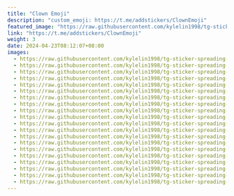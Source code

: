 ```yaml
---
title: "Clown Emoji"
description: "custom_emoji: https://t.me/addstickers/ClownEmoji"
featured_image: "https://raw.githubusercontent.com/kylelin1998/tg-sticker-spreading-worldwide-images/main/img/3977118f-c505-4ddb-b570-a9980730e391.jpg"
link: "https://t.me/addstickers/ClownEmoji"
weight: 3
date: 2024-04-23T08:12:07+08:00
images:
  - https://raw.githubusercontent.com/kylelin1998/tg-sticker-spreading-worldwide-images/main/img/3977118f-c505-4ddb-b570-a9980730e391.jpg
  - https://raw.githubusercontent.com/kylelin1998/tg-sticker-spreading-worldwide-images/main/img/b66ebd17-c34a-4632-8ed6-bc6211583321.jpg
  - https://raw.githubusercontent.com/kylelin1998/tg-sticker-spreading-worldwide-images/main/img/32dfdfd5-ccdb-46fe-a693-6d6b4a0f7405.jpg
  - https://raw.githubusercontent.com/kylelin1998/tg-sticker-spreading-worldwide-images/main/img/64bb6e76-697a-4c7a-89b7-ee9fc03760b5.jpg
  - https://raw.githubusercontent.com/kylelin1998/tg-sticker-spreading-worldwide-images/main/img/30a99b89-33e8-4614-9cbf-2806a73d11d2.jpg
  - https://raw.githubusercontent.com/kylelin1998/tg-sticker-spreading-worldwide-images/main/img/a467878d-4491-4e3e-a963-4d1fa7bd0811.jpg
  - https://raw.githubusercontent.com/kylelin1998/tg-sticker-spreading-worldwide-images/main/img/d18ecb87-1f32-4d58-aeef-3e1a30403797.jpg
  - https://raw.githubusercontent.com/kylelin1998/tg-sticker-spreading-worldwide-images/main/img/4758746e-d89e-47dd-b68e-66ee3b4dff6d.jpg
  - https://raw.githubusercontent.com/kylelin1998/tg-sticker-spreading-worldwide-images/main/img/030069b0-e7cf-4e1f-a7de-627ca10ef57e.jpg
  - https://raw.githubusercontent.com/kylelin1998/tg-sticker-spreading-worldwide-images/main/img/f5a1542f-3bcb-480e-bd87-5b2188f8f44a.jpg
  - https://raw.githubusercontent.com/kylelin1998/tg-sticker-spreading-worldwide-images/main/img/7835c7b1-b3fe-4255-91d4-2024a6a541c8.jpg
  - https://raw.githubusercontent.com/kylelin1998/tg-sticker-spreading-worldwide-images/main/img/4f56befb-a1e1-434e-9cf7-803843347b93.jpg
  - https://raw.githubusercontent.com/kylelin1998/tg-sticker-spreading-worldwide-images/main/img/8f82bb3b-ac39-4890-aba0-d2b4c1f6943f.jpg
  - https://raw.githubusercontent.com/kylelin1998/tg-sticker-spreading-worldwide-images/main/img/02bd5619-0b11-477e-a209-d1f19939faa9.jpg
  - https://raw.githubusercontent.com/kylelin1998/tg-sticker-spreading-worldwide-images/main/img/ac45ad6f-39c2-4ae3-9b25-dca65f091d9c.jpg
  - https://raw.githubusercontent.com/kylelin1998/tg-sticker-spreading-worldwide-images/main/img/e40ba462-57fb-4227-b362-7cf20dd5c450.jpg
  - https://raw.githubusercontent.com/kylelin1998/tg-sticker-spreading-worldwide-images/main/img/32a2fbc1-dcfb-4f64-ac8d-be8d76aa7461.jpg
  - https://raw.githubusercontent.com/kylelin1998/tg-sticker-spreading-worldwide-images/main/img/7482218d-83ab-4a48-a2c3-c5c73f8b8359.jpg
  - https://raw.githubusercontent.com/kylelin1998/tg-sticker-spreading-worldwide-images/main/img/1f47082f-2c8d-429d-a4e1-4a14895d0a92.jpg
  - https://raw.githubusercontent.com/kylelin1998/tg-sticker-spreading-worldwide-images/main/img/0135a8cc-d76c-4e3b-b9da-f41135cc8251.jpg
---
```

